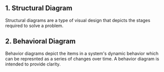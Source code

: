 ## 1. Structural Diagram
Structural diagrams are a type of visual design that depicts the stages required to solve a problem.
## 2. Behavioral Diagram
Behavior diagrams depict the items in a system's dynamic behavior which can be represnted as a series of changes over time. A behavior diagram is intended to provide clarity.
